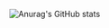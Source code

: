 

![Anurag's GitHub stats](https://github-readme-stats.vercel.app/api?username=JiHongKim15&show_icons=true&theme=radical)

